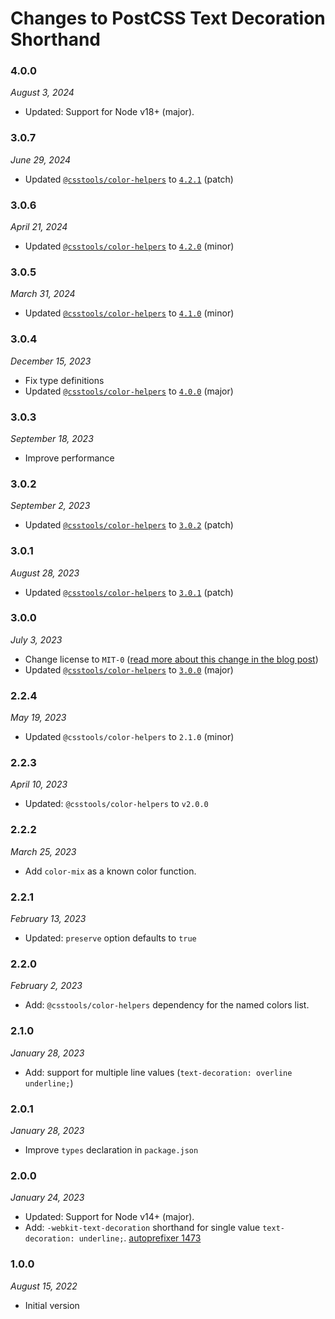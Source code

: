 # Changes to PostCSS Text Decoration Shorthand

### 4.0.0

_August 3, 2024_

- Updated: Support for Node v18+ (major).

### 3.0.7

_June 29, 2024_

- Updated [`@csstools/color-helpers`](https://github.com/csstools/postcss-plugins/tree/main/packages/color-helpers) to [`4.2.1`](https://github.com/csstools/postcss-plugins/tree/main/packages/color-helpers/CHANGELOG.md#421) (patch)

### 3.0.6

_April 21, 2024_

- Updated [`@csstools/color-helpers`](https://github.com/csstools/postcss-plugins/tree/main/packages/color-helpers) to [`4.2.0`](https://github.com/csstools/postcss-plugins/tree/main/packages/color-helpers/CHANGELOG.md#420) (minor)

### 3.0.5

_March 31, 2024_

- Updated [`@csstools/color-helpers`](https://github.com/csstools/postcss-plugins/tree/main/packages/color-helpers) to [`4.1.0`](https://github.com/csstools/postcss-plugins/tree/main/packages/color-helpers/CHANGELOG.md#410) (minor)

### 3.0.4

_December 15, 2023_

- Fix type definitions
- Updated [`@csstools/color-helpers`](https://github.com/csstools/postcss-plugins/tree/main/packages/color-helpers) to [`4.0.0`](https://github.com/csstools/postcss-plugins/tree/main/packages/color-helpers/CHANGELOG.md#400) (major)

### 3.0.3

_September 18, 2023_

- Improve performance

### 3.0.2

_September 2, 2023_

- Updated [`@csstools/color-helpers`](https://github.com/csstools/postcss-plugins/tree/main/packages/color-helpers) to [`3.0.2`](https://github.com/csstools/postcss-plugins/tree/main/packages/color-helpers/CHANGELOG.md#302) (patch)

### 3.0.1

_August 28, 2023_

- Updated [`@csstools/color-helpers`](https://github.com/csstools/postcss-plugins/tree/main/packages/color-helpers) to [`3.0.1`](https://github.com/csstools/postcss-plugins/tree/main/packages/color-helpers/CHANGELOG.md#301) (patch)

### 3.0.0

_July 3, 2023_

- Change license to `MIT-0` ([read more about this change in the blog post](https://preset-env.cssdb.org/blog/license-change/))
- Updated [`@csstools/color-helpers`](https://github.com/csstools/postcss-plugins/tree/main/packages/color-helpers) to [`3.0.0`](https://github.com/csstools/postcss-plugins/tree/main/packages/color-helpers/CHANGELOG.md#300) (major)

### 2.2.4

_May 19, 2023_

- Updated `@csstools/color-helpers` to `2.1.0` (minor)


### 2.2.3

_April 10, 2023_

- Updated: `@csstools/color-helpers` to `v2.0.0`

### 2.2.2

_March 25, 2023_

- Add `color-mix` as a known color function.

### 2.2.1

_February 13, 2023_

- Updated: `preserve` option defaults to `true`

### 2.2.0

_February 2, 2023_

- Add: `@csstools/color-helpers` dependency for the named colors list.

### 2.1.0

_January 28, 2023_

- Add: support for multiple line values (`text-decoration: overline underline;`)

### 2.0.1

_January 28, 2023_

- Improve `types` declaration in `package.json`

### 2.0.0

_January 24, 2023_

- Updated: Support for Node v14+ (major).
- Add: `-webkit-text-decoration` shorthand for single value `text-decoration: underline;`. [autoprefixer 1473](https://github.com/postcss/autoprefixer/issues/1473#issuecomment-1243370592)

### 1.0.0

_August 15, 2022_

- Initial version
